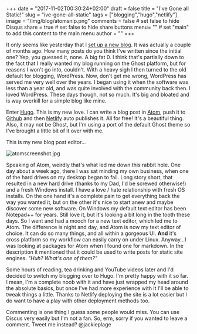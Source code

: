 +++
date = "2017-11-02T00:30:24+02:00"
draft = false
title = "I've Gone all Static!"
slug = "ive-gone-all-static"
tags = ["blogging","hugo","netlify"]
image = "/img/blog/atomsnip.png"
comments = false	# set false to hide Disqus
share = true	# set false to hide share buttons
menu= ""		# set "main" to add this content to the main menu
author = ""
+++

It only seems like yesterday that I [set up a new blog](https://thoughtpixels.com/here-i-go-again/).  It was actually a couple of months ago.  How many posts do you think I've written since the initial one?  Yep, you guessed it, none.  A big fat 0.  I think that's partially down to the fact that I really wanted my blog running on the Ghost platform, but for reasons I won't go into, couldn't.  With a heavy sigh I then turned to the old default for blogging, WordPress.  Now, don't get me wrong, WordPress has served me very well over the years.  I began using it when the software was less than a year old, and was quite involved with the community back then.  I loved WordPress.  These days though, not so much.  It's big and bloated and is way overkill for a simple blog like mine.

Enter [Hugo](https://gohugo.io/).  This is my new love.  I can write a blog post in [Atom](https://atom.io), push it to [Github](https://github.com/scribblednotes/scribblednotes-casper-cms-template) and then [Netlify](https://www.netlify.com/) auto publishes it.  All for free!  It's a beautiful thing.  Also, it may not be Ghost, but I'm using a port of the default Ghost theme so I've brought a little bit of it over with me.

This is my new blog post editor...

![atomscreenshot.jpg](/img/blog/atomsnip.png)

Speaking of Atom, weirdly that's what led me down this rabbit hole.  One day about a week ago, there I was sat minding my own business, when one of the hard drives on my desktop began to fail.  Long story short, that resulted in a new hard drive (thanks to my Dad, I'd be screwed otherwise!) and a fresh Windows install.  I have a love / hate relationship with fresh OS installs.  On the one hand it's a complete pain to get everything back the way you wanted it, but on the other it's nice to start anew and maybe discover some new software.  On Windows my default text editor has been Notepad++ for years.  Still love it, but it's looking a bit long in the tooth these days.  So I went and had a mooch for a new text editor, which led me to Atom.  The difference is night and day, and Atom is now my text editor of choice.  It can do so many things, and all within a gorgeous UI.  **And** it's cross platform so my workflow can easily carry on under Linux.  Anyway...I was looking at packages for Atom when I found one for markdown.  In the description it mentioned that it could be used to write posts for static site engines.  *"Huh?  What's one of them?"*

Some hours of reading, tea drinking and YouTube videos later and I'd decided to switch my blogging over to Hugo.  I'm pretty happy with it so far.  I mean, I'm a complete noob with it and have just wrapped my head around the absolute basics, but once I've had more experience with it I'll be able to tweak things a little.  Thanks to Netlify deploying the site is a lot easier but I do want to have a play with other deployment methods too.

Commenting is one thing I guess some people would miss.  You can use Discus very easily but I'm not a fan.  So, erm, sorry if you wanted to leave a comment.  Tweet me instead?  @jackieplage
